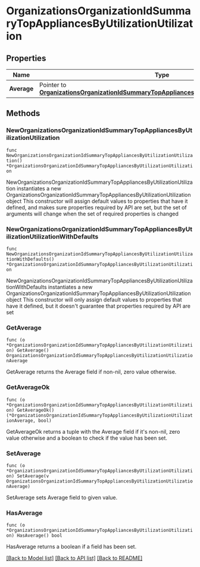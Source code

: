 # OrganizationsOrganizationIdSummaryTopAppliancesByUtilizationUtilization

## Properties

Name | Type | Description | Notes
------------ | ------------- | ------------- | -------------
**Average** | Pointer to [**OrganizationsOrganizationIdSummaryTopAppliancesByUtilizationUtilizationAverage**](OrganizationsOrganizationIdSummaryTopAppliancesByUtilizationUtilizationAverage.md) |  | [optional] 

## Methods

### NewOrganizationsOrganizationIdSummaryTopAppliancesByUtilizationUtilization

`func NewOrganizationsOrganizationIdSummaryTopAppliancesByUtilizationUtilization() *OrganizationsOrganizationIdSummaryTopAppliancesByUtilizationUtilization`

NewOrganizationsOrganizationIdSummaryTopAppliancesByUtilizationUtilization instantiates a new OrganizationsOrganizationIdSummaryTopAppliancesByUtilizationUtilization object
This constructor will assign default values to properties that have it defined,
and makes sure properties required by API are set, but the set of arguments
will change when the set of required properties is changed

### NewOrganizationsOrganizationIdSummaryTopAppliancesByUtilizationUtilizationWithDefaults

`func NewOrganizationsOrganizationIdSummaryTopAppliancesByUtilizationUtilizationWithDefaults() *OrganizationsOrganizationIdSummaryTopAppliancesByUtilizationUtilization`

NewOrganizationsOrganizationIdSummaryTopAppliancesByUtilizationUtilizationWithDefaults instantiates a new OrganizationsOrganizationIdSummaryTopAppliancesByUtilizationUtilization object
This constructor will only assign default values to properties that have it defined,
but it doesn't guarantee that properties required by API are set

### GetAverage

`func (o *OrganizationsOrganizationIdSummaryTopAppliancesByUtilizationUtilization) GetAverage() OrganizationsOrganizationIdSummaryTopAppliancesByUtilizationUtilizationAverage`

GetAverage returns the Average field if non-nil, zero value otherwise.

### GetAverageOk

`func (o *OrganizationsOrganizationIdSummaryTopAppliancesByUtilizationUtilization) GetAverageOk() (*OrganizationsOrganizationIdSummaryTopAppliancesByUtilizationUtilizationAverage, bool)`

GetAverageOk returns a tuple with the Average field if it's non-nil, zero value otherwise
and a boolean to check if the value has been set.

### SetAverage

`func (o *OrganizationsOrganizationIdSummaryTopAppliancesByUtilizationUtilization) SetAverage(v OrganizationsOrganizationIdSummaryTopAppliancesByUtilizationUtilizationAverage)`

SetAverage sets Average field to given value.

### HasAverage

`func (o *OrganizationsOrganizationIdSummaryTopAppliancesByUtilizationUtilization) HasAverage() bool`

HasAverage returns a boolean if a field has been set.


[[Back to Model list]](../README.md#documentation-for-models) [[Back to API list]](../README.md#documentation-for-api-endpoints) [[Back to README]](../README.md)


